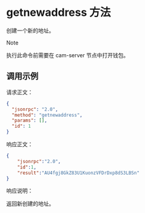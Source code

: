 # getnewaddress 方法

创建一个新的地址。

> [!Note]
> 执行此命令前需要在 cam-server 节点中打开钱包。

## 调用示例

请求正文：

```json
{
  "jsonrpc": "2.0",
  "method": "getnewaddress",
  "params": [],
  "id": 1
}
```

响应正文：

```json
{
    "jsonrpc":"2.0",
    "id":1,
    "result":"AU4fgj8GkZ83U1KuonzVFDrDxp8dS3LBSn"
}
```

响应说明：

返回新创建的地址。
